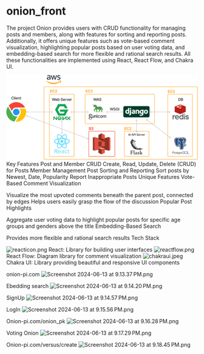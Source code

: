 # onion_front

The project Onion provides users with CRUD functionality for managing posts and members, along with features for sorting and reporting posts. Additionally, it offers unique features such as vote-based comment visualization, highlighting popular posts based on user voting data, and embedding-based search for more flexible and rational search results. All these functionalities are implemented using React, React Flow, and Chakra UI.

![img.png](img.png)
Key Features
Post and Member CRUD
Create, Read, Update, Delete (CRUD) for Posts
Member Management
Post Sorting and Reporting
Sort posts by Newest, Date, Popularity
Report Inappropriate Posts
Unique Features
Vote-Based Comment Visualization

Visualize the most upvoted comments beneath the parent post, connected by edges
Helps users easily grasp the flow of the discussion
Popular Post Highlights

Aggregate user voting data to highlight popular posts for specific age groups and genders above the title
Embedding-Based Search

Provides more flexible and rational search results
Tech Stack

![reacticon.png](..%2F..%2F..%2F..%2Freacticon.png)
React: Library for building user interfaces
![reactflow.png](..%2F..%2F..%2F..%2Freactflow.png)
React Flow: Diagram library for comment visualization
![chakraui.jpeg](..%2F..%2F..%2F..%2Fchakraui.jpeg)
Chakra UI: Library providing beautiful and responsive UI components


onion-pi.com
![Screenshot 2024-06-13 at 9.13.37 PM.png](..%2F..%2F..%2F..%2FScreenshot%202024-06-13%20at%209.13.37%E2%80%AFPM.png)

Ebedding search
![Screenshot 2024-06-13 at 9.14.20 PM.png](..%2F..%2F..%2F..%2FScreenshot%202024-06-13%20at%209.14.20%E2%80%AFPM.png)

SignUp
![Screenshot 2024-06-13 at 9.14.57 PM.png](..%2F..%2F..%2F..%2FScreenshot%202024-06-13%20at%209.14.57%E2%80%AFPM.png)

LogIn
![Screenshot 2024-06-13 at 9.15.56 PM.png](..%2F..%2F..%2F..%2FScreenshot%202024-06-13%20at%209.15.56%E2%80%AFPM.png)

Onion-pi.com/onion_pk
![Screenshot 2024-06-13 at 9.16.28 PM.png](..%2F..%2F..%2F..%2FScreenshot%202024-06-13%20at%209.16.28%E2%80%AFPM.png)

Voting Onion
![Screenshot 2024-06-13 at 9.17.29 PM.png](..%2F..%2F..%2F..%2FScreenshot%202024-06-13%20at%209.17.29%E2%80%AFPM.png)

Onion-pi.com/versus/create
![Screenshot 2024-06-13 at 9.18.45 PM.png](..%2F..%2F..%2F..%2FScreenshot%202024-06-13%20at%209.18.45%E2%80%AFPM.png)
